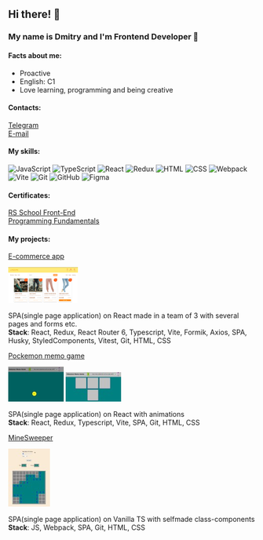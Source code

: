 ## Hi there! 👋

### My name is Dmitry and I'm Frontend Developer 🚀

#### Facts about me:
  - Proactive
  - English: C1
  - Love learning, programming and being creative

#### Contacts:  
[Telegram](https://t.me/m5production86)  
[E-mail](dimikh@mail.ru)

#### My skills:
![JavaScript](https://img.shields.io/badge/JavaScript-F0DB4F?style=for-the-badge)
![TypeScript](https://img.shields.io/badge/TypeSctipt-3178c6?style=for-the-badge&logoColor=white)
![React](https://img.shields.io/badge/react-%2320232a.svg?style=for-the-badge&logo=react&logoColor=%2361DAFB)
![Redux](https://img.shields.io/badge/redux-%23593d88.svg?style=for-the-badge&logo=redux&logoColor=white)
![HTML](https://img.shields.io/badge/html-DC6430.svg?style=for-the-badge&logo=html&logoColor=white)
![CSS](https://img.shields.io/badge/css-3030DC.svg?style=for-the-badge&logo=css&logoColor=white)
![Webpack](https://img.shields.io/badge/webpack-%238DD6F9.svg?style=for-the-badge&logo=webpack&logoColor=white)
![Vite](https://img.shields.io/badge/vite-%23646CFF.svg?style=for-the-badge&logo=vite&logoColor=white)
![Git](https://img.shields.io/badge/git-FFFFFF.svg?style=for-the-badge&logo=git&logoColor=black)
![GitHub](https://img.shields.io/badge/github-26A6E6.svg?style=for-the-badge&logo=github&logoColor=white)
![Figma](https://img.shields.io/badge/figma-21AE34.svg?style=for-the-badge&logo=figma&logoColor=white)

#### Certificates:
[RS School Front-End](https://app.rs.school/certificate/yo4ro8ii)  
[Programming Fundamentals](https://stepik.org/cert/334114)

#### My projects:
[E-commerce app](https://github.com/mamont79/eCommerce-Application)

![alt text](assets/ecommerce.jpg)

SPA(single page application) on React made in a team of 3 with several pages and forms etc.  
**Stack**: React, Redux, React Router 6, Typescript, Vite, Formik, Axios, SPA, Husky, StyledComponents, Vitest, Git, HTML, CSS


[Pockemon memo game](https://github.com/m5production/pokemon-memo-game)

![alt text](assets/pockemon-memo-1.jpg)
![alt text](assets/pockemon-memo-2.jpg)

SPA(single page application) on React with animations  
**Stack**: React, Redux, Typescript, Vite, SPA, Git, HTML, CSS


[MineSweeper](https://github.com/m5production/Minesweeper)

![alt text](assets/minesweeper.jpg)

SPA(single page application) on Vanilla TS with selfmade class-components  
**Stack**: JS, Webpack, SPA, Git, HTML, CSS